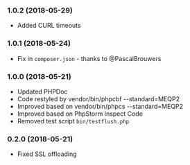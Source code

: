 ### 1.0.2 (2018-05-29)

  * Added CURL timeouts
  
### 1.0.1 (2018-05-24)

  * Fix in `composer.json` - thanks to @PascalBrouwers
  
### 1.0.0 (2018-05-21)

  * Updated PHPDoc
  * Code restyled by vendor/bin/phpcbf --standard=MEQP2
  * Improved based on vendor/bin/phpcs --standard=MEQP2
  * Improved based on PhpStorm Inspect Code
  * Removed test script `bin/testflush.php`
  
### 0.2.0 (2018-05-21)

  * Fixed SSL offloading
